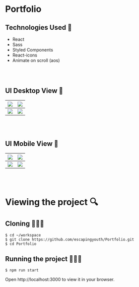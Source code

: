 # Portfolio

## Technologies Used 💫
* React
* Sass
* Styled Components
* React-icons
* Animate on scroll (aos)

<br>
<br>

## UI Desktop View 🌠
| <img src="https://user-images.githubusercontent.com/79151294/235936228-1922ca91-6c08-4833-8587-20c3bf74afbf.png" > | <img src="https://user-images.githubusercontent.com/79151294/235937004-f7ad90cf-2f78-41a3-9b63-f65161a6b2d4.png">|
| ------ | ----------- |
| <img src="https://user-images.githubusercontent.com/79151294/235937488-cba1f518-0c49-449f-a43a-f03ee0c68b92.png"> | <img src="https://user-images.githubusercontent.com/79151294/235937815-f7bc3890-eeb1-4850-a055-3132db51cd6d.png">|

<br>
<br>

## UI Mobile View 🌠
| <img src="https://user-images.githubusercontent.com/79151294/235938255-c2695e87-7722-429e-93fb-58f1913fa34d.png" > | <img src="https://user-images.githubusercontent.com/79151294/235938504-771bccd6-7d9f-45a8-9855-e703283a5ef6.png" >|
| ------ | ----------- |
| <img src="https://user-images.githubusercontent.com/79151294/235938764-ef102126-b96a-4d66-a52a-7a849c68ec9c.png"> | <img src="https://user-images.githubusercontent.com/79151294/235939071-40905601-4e48-4a88-9f4a-d47ec4be029a.png" >|


<br>
<br>

# Viewing the project 🔍


## Cloning 🧑‍🤝‍🧑

``` shell
$ cd ~/workspace
$ git clone https://github.com/escapingyouth/Portfolio.git
$ cd Portfolio
```

## Running the project 🏃‍♀️💨
``` shell
$ npm run start
```
Open http://localhost:3000 to view it in your browser.

